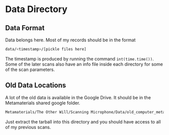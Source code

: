 # Data Directory

## Data Format

Data belongs here.
Most of my records should be in the format

```bash
data/<timestamp>/[pickle files here]
```

The timestamp is produced by running the command `int(time.time())`.
Some of the later scans also have an info file inside each directory for
some of the scan parameters.

## Old Data Locations

A lot of the old data is available in the Google Drive.
It should be in the Metamaterials shared google folder.

```bash
Metamaterials/The Other Will/Scanning Microphone/Data/old_computer_metamaterial_scans.tar.xz
```

Just extract the tarball into this directory and you should have access to
all of my previous scans.
